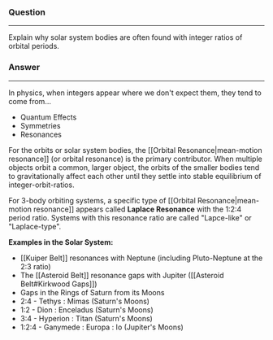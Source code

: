 ### Question
---
Explain why solar system bodies are often found with integer ratios of orbital periods.

### Answer
---
In physics, when integers appear where we don't expect them, they tend to come from...
- Quantum Effects
- Symmetries
- Resonances

For the orbits or solar system bodies, the [[Orbital Resonance|mean-motion resonance]] (or orbital resonance) is the primary contributor. When multiple objects orbit a common, larger object, the orbits of the smaller bodies tend to gravitationally affect each other until they settle into stable equilibrium of integer-orbit-ratios. 

For 3-body orbiting systems, a specific type of [[Orbital Resonance|mean-motion resonance]] appears called **Laplace Resonance** with the 1:2:4 period ratio. Systems with this resonance ratio are called "Lapce-like" or "Laplace-type".

**Examples in the Solar System:**
- [[Kuiper Belt]] resonances with Neptune (including Pluto-Neptune at the 2:3 ratio)
- The [[Asteroid Belt]] resonance gaps with Jupiter ([[Asteroid Belt#Kirkwood Gaps]])
- Gaps in the Rings of Saturn from its Moons
- 2:4 - Tethys : Mimas (Saturn's Moons)
- 1:2 - Dion : Enceladus (Saturn's Moons)
- 3:4 - Hyperion : Titan (Saturn's Moons)
- 1:2:4 - Ganymede : Europa : Io (Jupiter's Moons)